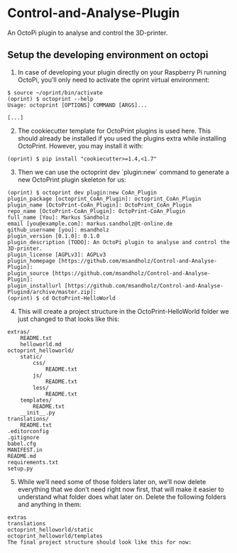 # Control-and-Analyse-Plugin
An OctoPi plugin to analyse and control the 3D-printer.


## Setup the developing environment on octopi

1. In case of developing your plugin directly on your Raspberry Pi running OctoPi, you’ll only need to activate the oprint virtual environment:
```
$ source ~/oprint/bin/activate
(oprint) $ octoprint --help
Usage: octoprint [OPTIONS] COMMAND [ARGS]...

[...]
```

2. The cookiecutter template for OctoPrint plugins is used here. This should already be installed if you used the plugins extra while installing OctoPrint. However, you may install it with:
```
(oprint) $ pip install "cookiecutter>=1.4,<1.7"
```

3. Then we can use the octoprint dev ´plugin:new´ command to generate a new OctoPrint plugin skeleton for us:
```
(oprint) $ octoprint dev plugin:new CoAn_Plugin
plugin_package [octoprint_CoAn_Plugin]: octoprint_CoAn_Plugin
plugin_name [OctoPrint-CoAn_Plugin]: OctoPrint_CoAn_Plugin
repo_name [OctoPrint-CoAn_Plugin]: OctoPrint-CoAn_Plugin
full_name [You]: Markus Sandholz
email [you@example.com]: markus.sandholz@t-online.de
github_username [you]: msandholz
plugin_version [0.1.0]: 0.1.0
plugin_description [TODO]: An OctoPi plugin to analyse and control the 3D-printer. 
plugin_license [AGPLv3]: AGPLv3
plugin_homepage [https://github.com/msandholz/Control-and-Analyse-Plugin]:
plugin_source [https://github.com/msandholz/Control-and-Analyse-Plugin]:
plugin_installurl [https://github.com/msandholz/Control-and-Analyse-Plugind/archive/master.zip]:
(oprint) $ cd OctoPrint-HelloWorld
```



4. This will create a project structure in the OctoPrint-HelloWorld folder we just changed to that looks like this:
```
extras/
    README.txt
    helloworld.md
octoprint_helloworld/
    static/
        css/
            README.txt
        js/
            README.txt
        less/
            README.txt
    templates/
        README.txt
    __init__.py
translations/
    README.txt
.editorconfig
.gitignore
babel.cfg
MANIFEST.in
README.md
requirements.txt
setup.py
```

5. While we’ll need some of those folders later on, we’ll now delete everything that we don’t need right now first, that will make it easier to understand what folder does what later on. Delete the following folders and anything in them:

```
extras
translations
octoprint_helloworld/static
octoprint_helloworld/templates
The final project structure should look like this for now:
```
